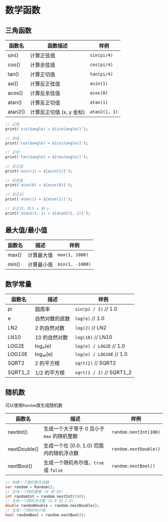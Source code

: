 # 数学函数

## 三角函数

| 函数名  | 函数描述                 | 样例          |
| ------- | ------------------------ | ------------- |
| sin()   | 计算正弦值               | `sin(pi/4)`   |
| cos()   | 计算余弦值               | `cos(pi/4)`   |
| tan()   | 计算正切值               | `tan(pi/4)`   |
| asi()   | 计算反正弦值             | `asin(1)`     |
| acos()  | 计算反余弦值             | `acos(0)`     |
| atan()  | 计算反正切值             | `atan(1)`     |
| atan2() | 计算反正切值 (x, y 坐标) | `atan2(1, 1)` |

```dart
// 正弦
print('sin($angle) = ${sin(angle)}');
  
// 余弦
print('cos($angle) = ${cos(angle)}');
  
// 正切
print('tan($angle) = ${tan(angle)}');
  
// 反正弦
print('asin(1) = ${asin(1)}');
  
// 反余弦
print('acos(0) = ${acos(0)}');
  
// 反正切
print('atan(1) = ${atan(1)}');
  
// 反正切，传入 x 和 y
print('atan2(1, 1) = ${atan2(1, 1)}');
```



## 最大值/最小值

| 函数名 | 描述       | 样例            |
| ------ | ---------- | --------------- |
| max()  | 计算最大值 | `max(1, 1000)`  |
| min()  | 计算最小值 | `min(1, -1000)` |



## 数学常量

| 函数名  | 描述           | 样例                     |
| ------- | -------------- | ------------------------ |
| pi      | 圆周率         | `sin(pi / 2)` // 1.0     |
| e       | 自然对数的底数 | `log(e)` // 1.0          |
| LN2     | 2 的自然对数   | `log(2)` // LN2          |
| LN10    | 10 的自然对数  | `log(10)` // LN10        |
| LOG2E   | log₂(e)        | `log(e) / LOG2E` // 1.0  |
| LOG10E  | log₁₀(e)       | `log(e) / LOG10E` // 1.0 |
| SQRT2   | 2 的平方根     | `sqrt(2)` // SQRT2       |
| SQRT1_2 | 1/2 的平方根   | `sqrt(1 / 2)` // SQRT1_2 |



## 随机数

可以使用`Random`类生成随机数

| 函数名       | 描述                                       | 样例                  |
| ------------ | ------------------------------------------ | --------------------- |
| nextInt()    | 生成一个大于等于 0 且小于 `max` 的随机整数 | `random.nextInt(100)` |
| nextDouble() | 生成一个在 [0.0, 1.0) 范围内的随机浮点数   | `random.nextDouble()` |
| nextBool()   | 生成一个随机布尔值，`true` 或 `false`      | `random.nextBool()`   |

```dart
// 创建一个随机数生成器
var random = Random();
// 生成一个随机整数 (0 到 99)
int randomInt = random.nextInt(100);
// 生成一个随机浮点数 (0.0 到 1.0)
double randomDouble = random.nextDouble();
// 生成一个随机布尔值
bool randomBool = random.nextBool();
```


